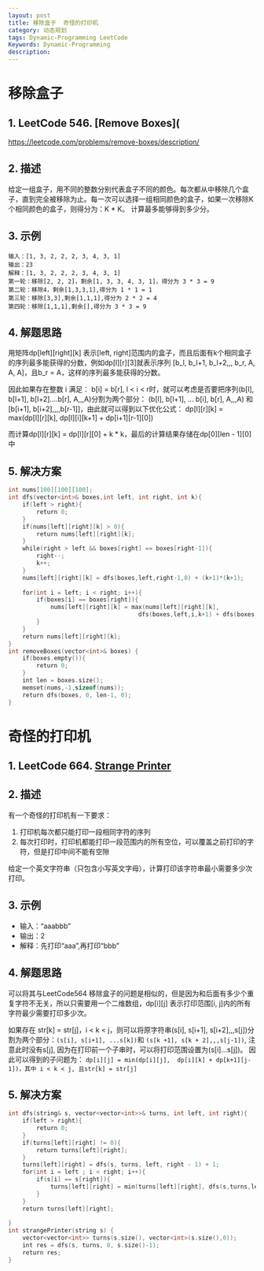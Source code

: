 ```yaml
---
layout: post
title: 移除盒子  奇怪的打印机
category: 动态规划
tags: Dynamic-Programming LeetCode
Keywords: Dynamic-Programming
description:
---
```

# 移除盒子
## 1. LeetCode 546. [Remove Boxes](
https://leetcode.com/problems/remove-boxes/description/
## 2. 描述
给定一组盒子，用不同的整数分别代表盒子不同的颜色。每次都从中移除几个盒子，直到完全被移除为止。每一次可以选择一组相同颜色的盒子，如果一次移除K个相同颜色的盒子，则得分为：K * K。
计算最多能够得到多少分。
## 3. 示例
```
输入：[1, 3, 2, 2, 2, 3, 4, 3, 1]
输出：23
解释：[1, 3, 2, 2, 2, 3, 4, 3, 1]
第一轮：移除[2, 2, 2]，剩余[1, 3, 3, 4, 3, 1]，得分为 3 * 3 = 9
第二轮：移除4，剩余[1,3,3,1],得分为 1 * 1 = 1
第三轮：移除[3,3],剩余[1,1,1],得分为 2 * 2 = 4
第四轮：移除[1,1,1],剩余[],得分为 3 * 3 = 9
```
## 4. 解题思路
用矩阵dp[left][right][k] 表示[left,  right]范围内的盒子，而且后面有k个相同盒子的序列最多能获得的分数，例如dp[l][r][3]就表示序列 [b_l, b_l+1, b_l+2,,, b_r, A, A, A]，且b_r = A，这样的序列最多能获得的分数。

因此如果存在整数 i 满足： b[i] = b[r], l < i < r时，就可以考虑是否要把序列(b[l], b[l+1], b[l+2]....b[r], A,,,A)分割为两个部分： (b[l], b[l+1], ... b[i], b[r], A,,,A) 和[b[i+1], b[i+2],,,,b[r-1]]，由此就可以得到以下优化公式： dp[l][r][k] = max(dp[l][r][k], dp[l][i][k+1] + dp[i+1][r-1][0])

而计算dp[l][r][k] = dp[l][r][0] + k * k，最后的计算结果存储在dp[0][len - 1][0]中
## 5. 解决方案
``` c++
int nums[100][100][100];
int dfs(vector<int>& boxes,int left, int right, int k){
    if(left > right){
        return 0;
    }
    if(nums[left][right][k] > 0){
        return nums[left][right][k];
    }
    while(right > left && boxes[right] == boxes[right-1]){
        right--;
        k++;
    }
    nums[left][right][k] = dfs(boxes,left,right-1,0) + (k+1)*(k+1);
    
    for(int i = left; i < right; i++){
        if(boxes[i] == boxes[right]){
            nums[left][right][k] = max(nums[left][right][k], 
                                     dfs(boxes,left,i,k+1) + dfs(boxes, i+1, right-1,0));
        }
    }
    return nums[left][right][k];
}
int removeBoxes(vector<int>& boxes) {
    if(boxes.empty()){
        return 0;
    }
    int len = boxes.size();
    memset(nums,-1,sizeof(nums));
    return dfs(boxes, 0, len-1, 0);
}
```

# 奇怪的打印机
## 1. LeetCode 664. [Strange Printer](https://leetcode.com/contest/leetcode-weekly-contest-46/problems/strange-printer/)
## 2. 描述
有一个奇怪的打印机有一下要求：
1. 打印机每次都只能打印一段相同字符的序列
2. 每次打印时，打印机都能打印一段范围内的所有空位，可以覆盖之前打印的字符，但是打印中间不能有空隙

给定一个英文字符串（只包含小写英文字母），计算打印该字符串最小需要多少次打印。
## 3. 示例
* 输入：“aaabbb”
* 输出：2
* 解释：先打印“aaa”,再打印“bbb”
## 4. 解题思路
可以将其与LeetCode564 移除盒子的问题是相似的，但是因为和后面有多少个重复字符不无关，所以只需要用一个二维数组，dp[i][j] 表示打印范围[i, j]内的所有字符最少需要打印多少次。

如果存在 str[k] = str[j]，i < k < j，则可以将原字符串(s[i], s[i+1], s[i+2],,,s[j])分割为两个部分：```(s[i], s[i+1], ...s[k])```和 ```(s[k +1], s[k + 2],,,s[j-1])```, 注意此时没有s[j], 因为在打印前一个子串时，可以将打印范围设置为(s[i]...s[j])。
因此可以得到的子问题为： ```dp[i][j] = min(dp[i][j],  dp[i][k] + dp[k+1][j-1])，其中 i < k < j, 且str[k] = str[j]```
## 5. 解决方案
``` c++
int dfs(string& s, vector<vector<int>>& turns, int left, int right){
    if(left > right){
        return 0;
    }
    if(turns[left][right] != 0){
        return turns[left][right];
    }
    turns[left][right] = dfs(s, turns, left, right - 1) + 1;
    for(int i = left ; i < right; i++){
        if(s[i] == s[right]){
            turns[left][right] = min(turns[left][right], dfs(s,turns,left,i) + dfs(s,turns,i+1, right-1));
        }
    }
    return turns[left][right];
    
}
int strangePrinter(string s) {
    vector<vector<int>> turns(s.size(), vector<int>(s.size(),0));
    int res = dfs(s, turns, 0, s.size()-1);
    return res;
}
```